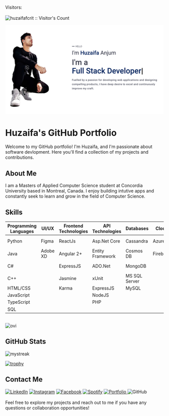 Visitors: 
<br>
<br>
<img src="https://profile-counter.glitch.me/{huzaifafcrit}/count.svg" alt="huzaifafcrit :: Visitor's Count" />

<img src="./imgs/banner.png" alt="huzaifa" />

# Huzaifa's GitHub Portfolio

Welcome to my GitHub portfolio! I'm Huzaifa, and I'm passionate about software devlopment. Here you'll find a collection of my projects and contributions.

## About Me

I am a Masters of Applied Computer Science student at Concordia University based in Montreal, Canada. I enjoy building intutive apps and constantly seek to learn and grow in the field of Computer Science. 


## Skills

| Programming Languages | UI/UX         | Frontend Technologies | API Technologies | Databases          | Cloud     | Version Control | CI/CD           | Tools        | User Engagement           |
|-----------------------|---------------|-----------------------|-------------------|---------------------|-----------|-----------------|-----------------|--------------|---------------------------|
| Python                | Figma         | ReactJs               | Asp.Net Core      | Cassandra           | Azure     | GitHub          | Azure DevOps    | Postman      | Google Tag Manager        |
| Java                  | Adobe XD      | Angular 2+            | Entity Framework  | Cosmos DB           | Firebase  | GitLab          |                 | Git          | Google Analytics          |
| C#                    |               | ExpressJS             | ADO.Net           | MongoDB             |           |                 |                 | Jira         | Microsoft Clarity         |
| C++                   |               |                       Jasmine | xUnit             | MS SQL Server       |           |                 |                 | Jupyter      |                           |
| HTML/CSS              |               |               Karma | ExpressJS         | MySQL               |           |                 |                 | LaTeX        |                           |
| JavaScript            |               |                  | NodeJS            |                     |           |                 |                 |              |                           |
| TypeScript            |               |                       | PHP               |                     |           |                 |                 |              |                           |
| SQL                   |               |                       |                   |                     |           |                 |                 |              |                           |

<br>

<img src="https://github-readme-stats.vercel.app/api/top-langs?username=huzaifafcrit&show_icons=true&locale=en&layout=compact&theme=chartreuse-dark" alt="ovi" />

## GitHub Stats

<img src="https://github-readme-streak-stats.herokuapp.com/?user=huzaifafcrit&theme=tokyonight" alt="mystreak"/>

<br>

[![trophy](https://github-profile-trophy.vercel.app/?username=huzaifafcrit)](https://github.com/huzaifafcrit)

## Contact Me

<a href="https://www.linkedin.com/in/huzaifa-anjum/" target="_blank"><img src="https://img.shields.io/badge/LinkedIn-%230077B5.svg?&style=flat-square&logo=linkedin&logoColor=white" alt="LinkedIn"></a>
<a href="https://www.instagram.com/_huzaifaanjum_/" target="_blank"><img src="https://img.shields.io/badge/Instagram-%23E4405F.svg?&style=flat-square&logo=instagram&logoColor=white" alt="Instagram"></a>
<a href="https://www.facebook.com/huzaifa.rock.75/" target="_blank"><img src="https://img.shields.io/badge/Facebook-%231877F2.svg?&style=flat-square&logo=facebook&logoColor=white" alt="Facebook"></a>
<a href="https://open.spotify.com/user/hfyhrwd4gyaut1lpozi6gwys4?si=AwsN2S3uTEeHWGsMDArZug&nd=1&dlsi=0c526c4984014cfb" target="_blank"><img src="https://img.shields.io/badge/Spotify-%231ED760.svg?&style=flat-square&logo=spotify&logoColor=white" alt="Spotify"></a>
<a href="https://huzaifaanjumportfolio.web.app/" target="_blank">
    <img src="https://img.shields.io/badge/Portfolio-%230A0A0A.svg?&style=flat-square&logo=web&logoColor=white" alt="Portfolio">
</a>
<img alt="GitHub" src="https://img.shields.io/badge/dynamic/json?logo=github&label=GitHub+Followers&labelColor=282c34&color=181717&query=%24.data.totalSubs&url=https%3A%2F%2Fapi.spencerwoo.com%2Fsubstats%2F%3Fsource%3Dgithub%26queryKey%3Dhuzaifafcrit&longCache=true"/>
<br>
<br>
Feel free to explore my projects and reach out to me if you have any questions or collaboration opportunities!

